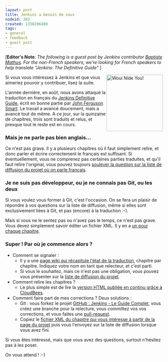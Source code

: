 ```yaml
---
layout: post
title: Jenkins a besoin de vous
nodeid: 383
created: 1338206400
tags:
- general
- feedback
- guest post
---
```

[**Editor's Note**: _The following is a guest post by Jenkins contributor [Baptiste Mathus](https://twitter.com/bmathus). For the non-French speakers, we're looking for French speakers to help translate "Jenkins: The Definitive Guide"_ ]

<img src="http://batmat.net/dotclear/public/images/Superdupont_we_need_you.jpg" align="right" width="180" alt="Woui Nide You!"/>

Si vous vous intéressez à Jenkins et que vous aimeriez pouvoir y contribuer, lisez la suite.

L'année dernière, en août, nous avons attaqué la traduction en français du [Jenkins Definitive Guide](http://www.wakaleo.com/books/jenkins-the-definitive-guide), écrit en bonne partie par [John Ferguson Smart](http://www.wakaleo.com/about-us/about-wakaleo-consulting). Le travail a avancé doucement, mais a avancé tout de même. A ce jour, sur la quinzaine de
chapitres, trois sont traduits et relus, et presque tout le reste est en cours.

### Mais je ne parle pas bien anglais...

Ce n'est pas grave. Il y a plusieurs chapitres où il faut simplement relire, et donc parler et écrire correctement le français est suffisant. Si éventuellement, vous ne comprenez pas certaines parties traduites, et qu'il faut relire l'original, vous pouvez toujours [soulever la question sur la liste de diffusion du projet où on parle français](https://groups.google.com/forum/#%21forum/jenkins-le-guide-complet).

### Je ne suis pas développeur, ou je ne connais pas Git, ou les deux

Si vous voulez vous former à Git, c'est l'occasion. On se fera un plaisir de répondre à vos questions sur la liste de diffusion, même si elles sont exclusivement liées à Git, et pas (encore) à la traduction :-).

Mais si vous ne le sentez pas ou n'avez pas le temps, ce n'est pas grave. Vous devez simplement savoir éditer un fichier XML. Il y en a [un pour chaque chapitre](https://github.com/Jenkins-Le-guide-complet/jenkins-the-definitive-guide-book/tree/master/hudsonbook-content-fr/src/main/resources).

### Super ! Par où je commence alors ?

  * Comment se signaler : 
    * Il y a une [page wiki qui récapitule l'état de la traduction](https://github.com/Jenkins-Le-guide-complet/jenkins-the-definitive-guide-book/wiki), chapitre par chapitre. Indiquez votre nom en tant que relecteur, et c'est parti.
    * Si vous le souhaitez, mais ce n'est pas une obligation, vous pouvez vous présenter sur la [liste de diffusion du projet](https://groups.google.com/forum/#%21forum/jenkins-le-guide-complet).
  * Comment relire les chapitres ? 
    * Le plus simple est de lire la [version HTML publiée en continu grâce à CloudBees](http://jenkins-le-guide-complet.github.com/).
  * Comment faire part de mes corrections ? Deux solutions : 
    * Git : vous forkez le projet [GitHub : Jenkins - Le Guide Complet](https://github.com/Jenkins-Le-guide-complet/jenkins-the-definitive-guide-book), vous créez une branche pour la relecture, vous committez vos vos corrections, et vous faites une [pull-request](http://help.github.com/send-pull-requests/).
    * Copiez le [fichier XML du chapitre qui vous intéresse à partir de la page du projet](https://github.com/Jenkins-Le-guide-complet/jenkins-the-definitive-guide-book/tree/master/hudsonbook-content-fr/src/main/resources) puis vous l'envoyez sur la liste de diffusion lorsque vous avez fini.

Si vous êtes intéressé, mais que vous avez des questions, surtout n'hésitez pas à les poser.

On vous attend ! :-)

<!--break-->
